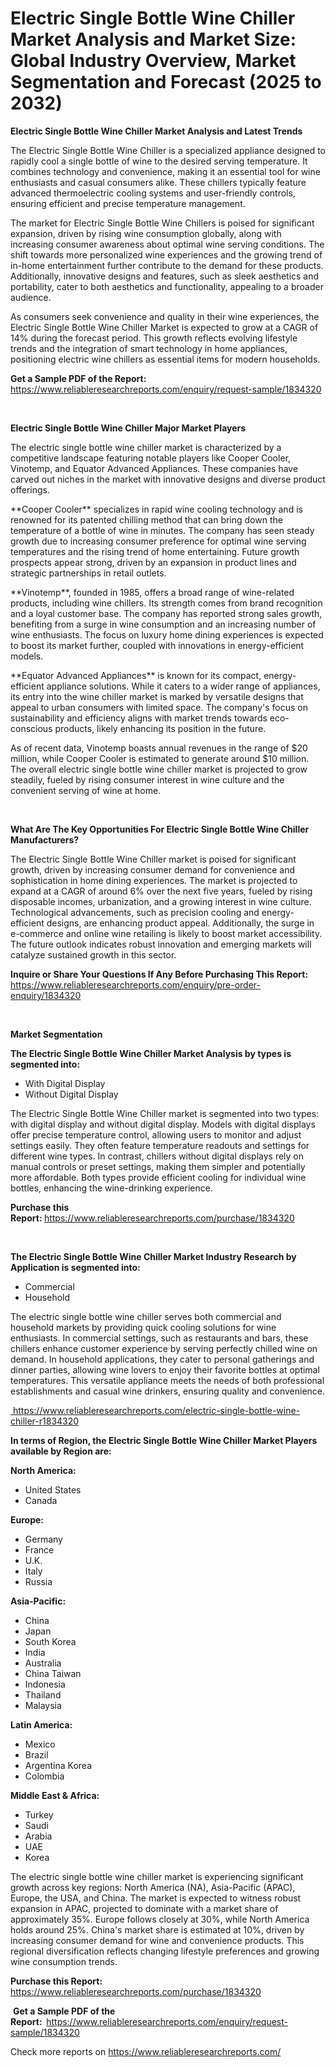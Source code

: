 <p><h1>Electric Single Bottle Wine Chiller Market Analysis and Market Size: Global Industry Overview, Market Segmentation and Forecast (2025 to 2032)</h1></p><p><strong>Electric Single Bottle Wine Chiller Market Analysis and Latest Trends</strong></p>
<p><p>The Electric Single Bottle Wine Chiller is a specialized appliance designed to rapidly cool a single bottle of wine to the desired serving temperature. It combines technology and convenience, making it an essential tool for wine enthusiasts and casual consumers alike. These chillers typically feature advanced thermoelectric cooling systems and user-friendly controls, ensuring efficient and precise temperature management.</p><p>The market for Electric Single Bottle Wine Chillers is poised for significant expansion, driven by rising wine consumption globally, along with increasing consumer awareness about optimal wine serving conditions. The shift towards more personalized wine experiences and the growing trend of in-home entertainment further contribute to the demand for these products. Additionally, innovative designs and features, such as sleek aesthetics and portability, cater to both aesthetics and functionality, appealing to a broader audience.</p><p>As consumers seek convenience and quality in their wine experiences, the Electric Single Bottle Wine Chiller Market is expected to grow at a CAGR of 14% during the forecast period. This growth reflects evolving lifestyle trends and the integration of smart technology in home appliances, positioning electric wine chillers as essential items for modern households.</p></p>
<p><strong>Get a Sample PDF of the Report:&nbsp;</strong> <a href="https://www.reliableresearchreports.com/enquiry/request-sample/1834320?utm_campaign=2216&utm_medium=2&utm_source=Github&utm_content=ia&utm_term=05042025&utm_id=electric-single-bottle-wine-chiller">https://www.reliableresearchreports.com/enquiry/request-sample/1834320</a></p>
<p>&nbsp;</p>
<p><strong>Electric Single Bottle Wine Chiller Major Market Players</strong></p>
<p><p>The electric single bottle wine chiller market is characterized by a competitive landscape featuring notable players like Cooper Cooler, Vinotemp, and Equator Advanced Appliances. These companies have carved out niches in the market with innovative designs and diverse product offerings.</p><p>**Cooper Cooler** specializes in rapid wine cooling technology and is renowned for its patented chilling method that can bring down the temperature of a bottle of wine in minutes. The company has seen steady growth due to increasing consumer preference for optimal wine serving temperatures and the rising trend of home entertaining. Future growth prospects appear strong, driven by an expansion in product lines and strategic partnerships in retail outlets.</p><p>**Vinotemp**, founded in 1985, offers a broad range of wine-related products, including wine chillers. Its strength comes from brand recognition and a loyal customer base. The company has reported strong sales growth, benefiting from a surge in wine consumption and an increasing number of wine enthusiasts. The focus on luxury home dining experiences is expected to boost its market further, coupled with innovations in energy-efficient models.</p><p>**Equator Advanced Appliances** is known for its compact, energy-efficient appliance solutions. While it caters to a wider range of appliances, its entry into the wine chiller market is marked by versatile designs that appeal to urban consumers with limited space. The company's focus on sustainability and efficiency aligns with market trends towards eco-conscious products, likely enhancing its position in the future.</p><p>As of recent data, Vinotemp boasts annual revenues in the range of $20 million, while Cooper Cooler is estimated to generate around $10 million. The overall electric single bottle wine chiller market is projected to grow steadily, fueled by rising consumer interest in wine culture and the convenient serving of wine at home.</p></p>
<p>&nbsp;</p>
<p><strong>What Are The Key Opportunities For Electric Single Bottle Wine Chiller Manufacturers?</strong></p>
<p><p>The Electric Single Bottle Wine Chiller market is poised for significant growth, driven by increasing consumer demand for convenience and sophistication in home dining experiences. The market is projected to expand at a CAGR of around 6% over the next five years, fueled by rising disposable incomes, urbanization, and a growing interest in wine culture. Technological advancements, such as precision cooling and energy-efficient designs, are enhancing product appeal. Additionally, the surge in e-commerce and online wine retailing is likely to boost market accessibility. The future outlook indicates robust innovation and emerging markets will catalyze sustained growth in this sector.</p></p>
<p><strong>Inquire or Share Your Questions If Any Before Purchasing This Report:</strong> <a href="https://www.reliableresearchreports.com/enquiry/pre-order-enquiry/1834320?utm_campaign=2216&utm_medium=2&utm_source=Github&utm_content=ia&utm_term=05042025&utm_id=electric-single-bottle-wine-chiller">https://www.reliableresearchreports.com/enquiry/pre-order-enquiry/1834320</a></p>
<p>&nbsp;</p>
<p><strong>Market Segmentation</strong></p>
<p><strong>The Electric Single Bottle Wine Chiller Market Analysis by types is segmented into:</strong></p>
<p><ul><li>With Digital Display</li><li>Without Digital Display</li></ul></p>
<p><p>The Electric Single Bottle Wine Chiller market is segmented into two types: with digital display and without digital display. Models with digital displays offer precise temperature control, allowing users to monitor and adjust settings easily. They often feature temperature readouts and settings for different wine types. In contrast, chillers without digital displays rely on manual controls or preset settings, making them simpler and potentially more affordable. Both types provide efficient cooling for individual wine bottles, enhancing the wine-drinking experience.</p></p>
<p><strong>Purchase this Report:&nbsp;</strong><a href="https://www.reliableresearchreports.com/purchase/1834320?utm_campaign=2216&utm_medium=2&utm_source=Github&utm_content=ia&utm_term=05042025&utm_id=electric-single-bottle-wine-chiller">https://www.reliableresearchreports.com/purchase/1834320</a></p>
<p>&nbsp;</p>
<p><strong>The Electric Single Bottle Wine Chiller Market Industry Research by Application is segmented into:</strong></p>
<p><ul><li>Commercial</li><li>Household</li></ul></p>
<p><p>The electric single bottle wine chiller serves both commercial and household markets by providing quick cooling solutions for wine enthusiasts. In commercial settings, such as restaurants and bars, these chillers enhance customer experience by serving perfectly chilled wine on demand. In household applications, they cater to personal gatherings and dinner parties, allowing wine lovers to enjoy their favorite bottles at optimal temperatures. This versatile appliance meets the needs of both professional establishments and casual wine drinkers, ensuring quality and convenience.</p></p>
<p><a href="https://www.reliableresearchreports.com/electric-single-bottle-wine-chiller-r1834320?utm_campaign=2216&utm_medium=2&utm_source=Github&utm_content=ia&utm_term=05042025&utm_id=electric-single-bottle-wine-chiller">&nbsp;https://www.reliableresearchreports.com/electric-single-bottle-wine-chiller-r1834320</a></p>
<p><strong>In terms of Region, the Electric Single Bottle Wine Chiller Market Players available by Region are:</strong></p>
<p>
    <p> <strong> North America: </strong>
        <ul>
            <li>United States</li>
            <li>Canada</li>
        </ul>
        </p> 
    <p> <strong> Europe: </strong>
        <ul>
            <li>Germany</li>
            <li>France</li>
            <li>U.K.</li>
            <li>Italy</li>
            <li>Russia</li>
        </ul>
        </p> 
    <p> <strong> Asia-Pacific: </strong>
        <ul>
            <li>China</li>
            <li>Japan</li>
            <li>South Korea</li>
            <li>India</li>
            <li>Australia</li>
            <li>China Taiwan</li>
            <li>Indonesia</li>
            <li>Thailand</li>
            <li>Malaysia</li>
        </ul>
        </p> 
    <p> <strong> Latin America: </strong>
        <ul>
            <li>Mexico</li>
            <li>Brazil</li>
            <li>Argentina Korea</li>
            <li>Colombia</li>
        </ul>
        </p> 
    <p> <strong> Middle East & Africa: </strong>
        <ul>
            <li>Turkey</li>
            <li>Saudi</li>
            <li>Arabia</li>
            <li>UAE</li>
            <li>Korea</li>
        </ul>
    </p>
    </p>
<p><p>The electric single bottle wine chiller market is experiencing significant growth across key regions: North America (NA), Asia-Pacific (APAC), Europe, the USA, and China. The market is expected to witness robust expansion in APAC, projected to dominate with a market share of approximately 35%. Europe follows closely at 30%, while North America holds around 25%. China's market share is estimated at 10%, driven by increasing consumer demand for wine and convenience products. This regional diversification reflects changing lifestyle preferences and growing wine consumption trends.</p></p>
<p><strong>Purchase this Report: </strong><a href="https://www.reliableresearchreports.com/purchase/1834320?utm_campaign=2216&utm_medium=2&utm_source=Github&utm_content=ia&utm_term=05042025&utm_id=electric-single-bottle-wine-chiller">https://www.reliableresearchreports.com/purchase/1834320</a></p>
<p>&nbsp;<strong>Get a Sample PDF of the Report:&nbsp;&nbsp;</strong><a href="https://www.reliableresearchreports.com/enquiry/request-sample/1834320?utm_campaign=2216&utm_medium=2&utm_source=Github&utm_content=ia&utm_term=05042025&utm_id=electric-single-bottle-wine-chiller">https://www.reliableresearchreports.com/enquiry/request-sample/1834320</a></p>
<p><strong></strong></p>
<p>Check more reports on <a href="https://www.reliableresearchreports.com/?utm_campaign=2216&utm_medium=2&utm_source=Github&utm_content=ia&utm_term=05042025&utm_id=electric-single-bottle-wine-chiller">https://www.reliableresearchreports.com/</a></p>